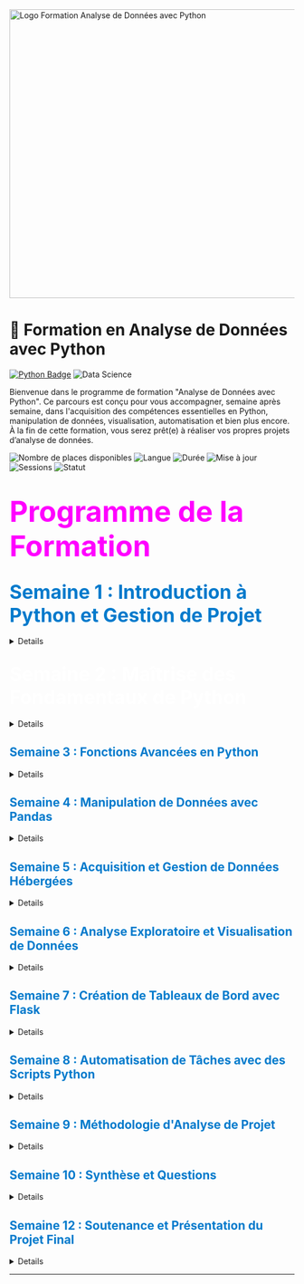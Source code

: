 <img src="/Neriya98/python-data-analysis/2.png" alt="Logo Formation Analyse de Données avec Python" height = 510 width="1100"/>

# 📘 Formation en Analyse de Données avec Python  
[![Python Badge](https://img.shields.io/badge/Python-3.10+-blue?logo=python&logoColor=white)](https://www.python.org/) 
![Data Science](https://img.shields.io/badge/Data_Analysis-blue?)

Bienvenue dans le programme de formation "Analyse de Données avec Python". Ce parcours est conçu pour vous accompagner, semaine après semaine, dans l'acquisition des compétences essentielles en Python, manipulation de données, visualisation, automatisation et bien plus encore. À la fin de cette formation, vous serez prêt(e) à réaliser vos propres projets d’analyse de données.

![Nombre de places disponibles](https://img.shields.io/badge/Places_disponibles-30-brightgreen)
![Langue](https://img.shields.io/badge/Langue-Français-blue)
![Durée](https://img.shields.io/badge/Durée-30%20heures-orange)
![Mise à jour](https://img.shields.io/badge/Mise%20%C3%A0%20jour-Novembre_2024-brightgreen)
![Sessions](https://img.shields.io/badge/Nombre%20de%20Sessions-20-purple)
![Statut](https://img.shields.io/badge/Statut%20-À_venir-red)


# <span style="color:magenta; font-size:1.8em;">Programme de la Formation</span>

## <span style="color:#007acc; font-size:1.6em;">Semaine 1 : Introduction à Python et Gestion de Projet</span>

<details> 

<strong style="font-size: 1.5em;">Session 1 : Organisation et Versioning de Projet (1h30)</strong>

<ul style="line-height: 35px;">
    <li> 🗂️ Introduction à Git et GitHub pour le contrôle de version </li>
    <li> 📁 Création et gestion d'un dossier de travail structuré  </li>
    <li> 🗃️ Partitionnement et organisation de dossiers pour les projets d’analyse</li>
    <li>📝 Exercice : Configurer un dépôt Git pour un projet d’analyse</li>  
</ul>

<strong style="font-size: 1.5em;">Session 2 : Notions de Base en Python - Partie 1 (1h30)</strong> 
<ul style="line-height: 35px;">
    <li>🛠️ Présentation des outils : Jupyter Notebook, scripts Python</li>
    <li>🔢 Variables et types de données : 
        <ul style="line-height:30px;">
            <li> Découverte des variables, assignation, modification
            <li> Types de données en Python
        </ul>
    </li>
    <li>📝 Exercice : Créer des scripts pour explorer les structures de données simples</li>
</ul>
</details>


## <span style="color:white; font-size:1.6em;">Semaine 2 : Maîtrise des Fondamentaux de Python</span>

<details>

<strong style="font-size: 1.1em;">Session 3 : Notions de Base en Python - Partie 2 (1h30)</strong>
- 📊 Exploration avancée des structures de données : approfondissement des listes, dictionnaires et ensembles

<strong style="font-size: 1.1em;">Session 4 : Notions de Base en Python - Partie 3 (1h30)</strong>
- 🔄 Structures de contrôle : boucles, conditions, et fonctions simples pour automatiser les opérations  
</details>


## <span style="color:#007acc;">Semaine 3 : Fonctions Avancées en Python</span>

<details>

<strong style="font-size: 1.1em;">Session 5 : Fonctions Avancées (1h30)</strong>
- 🔀 Fonctions avancées : fonctions récursives, lambda, *args, **kwargs

<strong style="font-size: 1.1em;">Session 6 : Pratique des Fonctions (1h30)</strong>
- 📝 **Exercice** : Cas pratiques de manipulation de données avec fonctions personnalisées  
</details>

## <span style="color:#007acc;">Semaine 4 : Manipulation de Données avec Pandas</span>
<details>

<strong style="font-size: 1.1em;">Session 7 : Chargement et Nettoyage de Données (1h30)</strong>
- 📥 Chargement de fichiers CSV avec Pandas : utilisation de DataFrames  
- 🧹 Nettoyage des données : gestion des valeurs manquantes et doublons  
- 📝 **Exercice** : Importer et nettoyer un jeu de données  

<strong style="font-size: 1.1em;">Session 8 : Transformation et Préparation de Données (1h30)</strong>
- 🔍 Transformation des données : filtrage, tri, création de nouvelles colonnes  
- 📝 **Exercice** : Préparer les données d’un jeu de données pour analyse  
</details>

## <span style="color:#007acc;">Semaine 5 : Acquisition et Gestion de Données Hébergées</span>

<details>
<strong style="font-size: 1.1em;">Session 10 : Acquisition de Données depuis une Base SQL (1h30)</strong>

- 🗄️ Introduction aux bases de données SQL et connexion avec Python  
- 📝 **Exercice** : Se connecter à une base SQL et importer un jeu de données  

<strong style="font-size: 1.1em;">Session 11 : Introduction à MongoDB et Données Non Structurées (1h30)</strong>
- 📂 Utilisation de MongoDB pour des données non structurées  
- 📝 **Exercice** : Charger des données depuis MongoDB  
</details>

## <span style="color:#007acc;">Semaine 6 : Analyse Exploratoire et Visualisation de Données</span>

<details>
<strong style="font-size: 1.1em;">Session 12 : Analyse Exploratoire des Données avec Pandas (1h30)</strong>

- 📊 Statistiques descriptives et premières visualisations  
- 📝 **Exercice** : Réaliser une analyse exploratoire  

<strong style="font-size: 1.1em;">Session 13 : Visualisation avec Matplotlib & Seaborn (1h30)</strong>
- 📈 Création de graphiques : lignes, barres, histogrammes, heatmaps  
- 📝 **Exercice** : Visualiser des données  
</details>

## <span style="color:#007acc;">Semaine 7 : Création de Tableaux de Bord avec Flask</span>

<details>

<strong style="font-size: 1.1em;">Session 14 : Les Bases pour Flask (1h30)</strong>
- 🌐 Retour sur HTML et décorateurs en Flask  
- 📝 **Exercice** : Concevoir une page avec HTML  

<strong style="font-size: 1.1em;">Session 15 : Monitoring avec Flask (1h30)</strong>
- 📊 Création d’une interface de visualisation  
- 📝 **Exercice** : Créer un tableau de bord  
</details>

## <span style="color:#007acc;">Semaine 8 : Automatisation de Tâches avec des Scripts Python</span>

<details>

<strong style="font-size: 1.1em;">Session 17 : Introduction à l’Automatisation (1h30)</strong>
- ⚙️ Automatiser extraction et nettoyage de données  
- 📝 **Exercice** : Créer un script de nettoyage  

<strong style="font-size: 1.1em;">Session 18 : Structuration des Scripts (1h30)</strong>
- 🛠️ Organisation des scripts pour réutilisation  
- 📝 **Exercice** : Créer un mini-pipeline d'analyse  
</details>

## <span style="color:#007acc;">Semaine 9 : Méthodologie d'Analyse de Projet</span>

<details>
<strong style="font-size: 1.1em;">Session 19 : Structuration d’un Projet d’Analyse (1h30)</strong>
- 📝 Structurer un projet d’analyse, planification et organisation  
</details>

## <span style="color:#007acc;">Semaine 10 : Synthèse et Questions</span>

<details>

<strong style="font-size: 1.1em;">Session 20 : Retour sur la Méthodologie (1h30)</strong>
- 🎓 Questions et synthèse méthodologique  
</details>

## <span style="color:#007acc;">Semaine 12 : Soutenance et Présentation du Projet Final</span>

<details>

</details>

---
